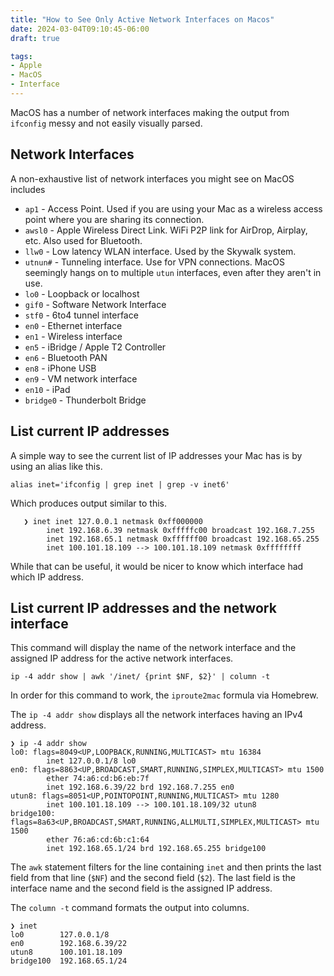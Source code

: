 ```yaml
---
title: "How to See Only Active Network Interfaces on Macos"
date: 2024-03-04T09:10:45-06:00
draft: true

tags:
- Apple
- MacOS
- Interface
---
```

MacOS has a number of network interfaces making the output from `ifconfig` messy and not easily
visually parsed.

## Network Interfaces
A non-exhaustive list of network interfaces you might see on MacOS includes

* `ap1` - Access Point. Used if you are using your Mac as a wireless access point where you are
  sharing its connection.
* `awsl0` - Apple Wireless Direct Link. WiFi P2P link for AirDrop, Airplay, etc. Also used for
  Bluetooth.
* `llw0` - Low latency WLAN interface. Used by the Skywalk system.
* `utnun#` - Tunneling interface. Use for VPN connections. MacOS seemingly hangs on to multiple
  `utun` interfaces, even after they aren't in use.
* `lo0` - Loopback or localhost
* `gif0` - Software Network Interface
* `stf0` - 6to4 tunnel interface
* `en0` - Ethernet interface
* `en1` - Wireless interface
* `en5` - iBridge / Apple T2 Controller
* `en6` - Bluetooth PAN
* `en8` - iPhone USB
* `en9` - VM network interface
* `en10` - iPad
* `bridge0` - Thunderbolt Bridge

## List current IP addresses
A simple way to see the current list of IP addresses your Mac has is by using an alias like this.

    alias inet='ifconfig | grep inet | grep -v inet6'

Which produces output similar to this.

```
   ❯ inet inet 127.0.0.1 netmask 0xff000000
        inet 192.168.6.39 netmask 0xfffffc00 broadcast 192.168.7.255
        inet 192.168.65.1 netmask 0xffffff00 broadcast 192.168.65.255
        inet 100.101.18.109 --> 100.101.18.109 netmask 0xffffffff
```

 While that can be useful, it would be nicer to know which interface had which IP address.

## List current IP addresses and the network interface
This command will display the name of the network interface and the assigned IP address for the
active network interfaces.

    ip -4 addr show | awk '/inet/ {print $NF, $2}' | column -t

In order for this command to work, the `iproute2mac` formula via Homebrew.

The `ip -4 addr show` displays all the network interfaces having an IPv4 address.

```
❯ ip -4 addr show
lo0: flags=8049<UP,LOOPBACK,RUNNING,MULTICAST> mtu 16384
        inet 127.0.0.1/8 lo0
en0: flags=8863<UP,BROADCAST,SMART,RUNNING,SIMPLEX,MULTICAST> mtu 1500
        ether 74:a6:cd:b6:eb:7f
        inet 192.168.6.39/22 brd 192.168.7.255 en0
utun8: flags=8051<UP,POINTOPOINT,RUNNING,MULTICAST> mtu 1280
        inet 100.101.18.109 --> 100.101.18.109/32 utun8
bridge100: flags=8a63<UP,BROADCAST,SMART,RUNNING,ALLMULTI,SIMPLEX,MULTICAST> mtu 1500
        ether 76:a6:cd:6b:c1:64
        inet 192.168.65.1/24 brd 192.168.65.255 bridge100

```

The `awk` statement filters for the line containing `inet` and then prints the last field from that
line (`$NF`) and the second field (`$2`). The last field is the interface name and the second field
is the assigned IP address.

The `column -t` command formats the output into columns.
```
❯ inet
lo0        127.0.0.1/8
en0        192.168.6.39/22
utun8      100.101.18.109
bridge100  192.168.65.1/24
```


